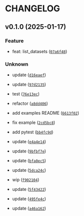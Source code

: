 # CHANGELOG



## v0.1.0 (2025-01-17)

### Feature

* feat: list_datasets ([`07a6f48`](https://github.com/dtch1997/openai-finetuner/commit/07a6f485a8d94696ca92980dfd644e7305bc9af3))

### Unknown

* update ([`d16eaef`](https://github.com/dtch1997/openai-finetuner/commit/d16eaefe6860d32cda1809902eed807b7d0dbeff))

* update ([`97d2135`](https://github.com/dtch1997/openai-finetuner/commit/97d21357677a662bd727659123824fd69a11bebd))

* test ([`76e13ec`](https://github.com/dtch1997/openai-finetuner/commit/76e13ec433a96877ac3405151c3d8a6da4f0c136))

* refactor ([`a8dd406`](https://github.com/dtch1997/openai-finetuner/commit/a8dd40619bdcf810539405c1d31241072dae442e))

* add examples README ([`6613f02`](https://github.com/dtch1997/openai-finetuner/commit/6613f02c2424b52d435d74057f2645cafc70ba2c))

* fix example ([`2cd5bc8`](https://github.com/dtch1997/openai-finetuner/commit/2cd5bc8a1df3b674835795a113c40c5fd5488b89))

* add pytest ([`bb4fc9d`](https://github.com/dtch1997/openai-finetuner/commit/bb4fc9d496642e0368ffaa862008661c3a9efe00))

* update ([`e4a4e14`](https://github.com/dtch1997/openai-finetuner/commit/e4a4e14fe4733436ea2fe334f0b4adb3e0f06ed7))

* update ([`9bfbf7e`](https://github.com/dtch1997/openai-finetuner/commit/9bfbf7ef8dfca6be2ece3938a9837696faed36fa))

* update ([`bfa0ec5`](https://github.com/dtch1997/openai-finetuner/commit/bfa0ec5e556834a451fe079767156bb48d61eec8))

* update ([`5dca24c`](https://github.com/dtch1997/openai-finetuner/commit/5dca24c728d74bf33fec1282ebfdf24dc9e27303))

* wip ([`f902104`](https://github.com/dtch1997/openai-finetuner/commit/f902104499f01c850ba66afc0eedfe9a90a681a0))

* update ([`5f43422`](https://github.com/dtch1997/openai-finetuner/commit/5f434228aa9b33147d33d64fe69e1bc882437733))

* update ([`495fe4c`](https://github.com/dtch1997/openai-finetuner/commit/495fe4c4017ef6e11563ee00a9fbaf4da306aa4e))

* update ([`a46a162`](https://github.com/dtch1997/openai-finetuner/commit/a46a1622d2504597b7189f7ad5f72ae45db76b2b))
